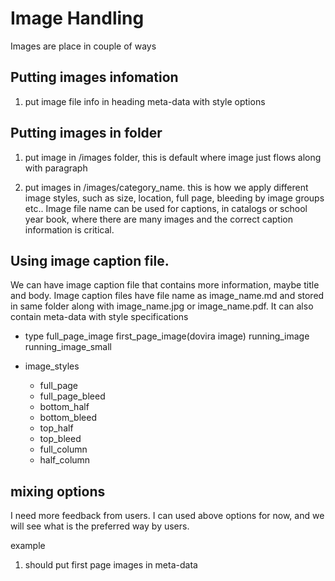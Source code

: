 # Image Handling

Images are place in couple of ways

## Putting images infomation
1. put image file info in heading meta-data with style options

## Putting images in folder

1. put image in /images folder, 
this is default where image just flows along with paragraph

1. put images in /images/category_name.
this is how we apply different image styles, such as size, location, full page, bleeding by image groups etc..
Image file name can be used for captions, in catalogs or school year book, where there are many images and the correct caption information is critical.

## Using image caption file. 
We can have image caption file that contains more information, maybe title and body.
Image caption files have file name as image_name.md and stored in same folder along with image_name.jpg or image_name.pdf.
It can also contain meta-data with style specifications
 - type
	full_page_image
	first_page_image(dovira image)
	running_image
	running_image_small
	
 - image_styles	
 	- full_page
 	- full_page_bleed
 	- bottom_half
 	- bottom_bleed
 	- top_half
 	- top_bleed
	- full_column
 	- half_column

## mixing options 
I need more feedback from users.
I can used above options for now, and we will see what is the preferred way by users.

example
1. should put first page images in meta-data

